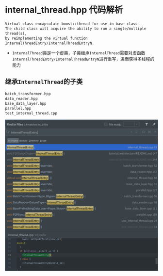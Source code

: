 # internal_thread.hpp 代码解析
```text
Virtual class encapsulate boost::thread for use in base class
The child class will acquire the ability to run a single/multiple thread(s),
by reimplementing the virtual function InternalThreadEntry/InternalThreadEntryN.
```
* `InternalThread`类是一个虚类，子类继承`InternalThread`需要对虚函数
  `InternalThreadEntry/InternalThreadEntryN`进行重写，进而获得多线程的能力

## 继承`InternalThread`的子类
```text
batch_transformer.hpp
data_reader.hpp
base_data_layer.hpp
parallel.hpp
test_internal_thread.cpp
```
![](../../docs/tutorial/include/caffe/InternalThread.png)

